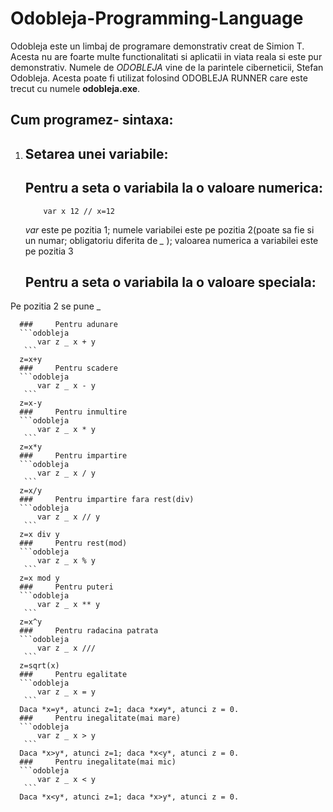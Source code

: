 # Odobleja-Programming-Language

   Odobleja este un limbaj de programare demonstrativ creat de Simion T. Acesta nu are foarte multe functionalitati si aplicatii in viata reala si este pur demonstrativ. Numele de *ODOBLEJA* vine de la parintele ciberneticii, Stefan Odobleja. Acesta poate fi utilizat folosind ODOBLEJA RUNNER care este trecut cu numele **odobleja.exe**.

## Cum programez- sintaxa:
 1. ## Setarea unei variabile:
    ##   Pentru a seta o variabila la o valoare numerica:
      ```odobleja
          var x 12 // x=12
       ```
      *var* este pe pozitia 1; numele variabilei este pe pozitia 2(poate sa fie si un numar; obligatoriu diferita de *_* ); valoarea numerica a variabilei este pe pozitia 3
      ##   Pentru a seta o variabila la o valoare speciala:

  Pe pozitia 2 se pune _ 

      ###     Pentru adunare
      ```odobleja
          var z _ x + y   
       ```
      z=x+y
      ###     Pentru scadere
      ```odobleja
          var z _ x - y   
       ```
      z=x-y
      ###     Pentru inmultire
      ```odobleja
          var z _ x * y   
       ```
      z=x*y
      ###     Pentru impartire
      ```odobleja
          var z _ x / y   
       ```
      z=x/y
      ###     Pentru impartire fara rest(div)
      ```odobleja
          var z _ x // y   
       ```
      z=x div y
      ###     Pentru rest(mod)
      ```odobleja
          var z _ x % y    
       ```
      z=x mod y
      ###     Pentru puteri
      ```odobleja
          var z _ x ** y   
       ```
      z=x^y
      ###     Pentru radacina patrata
      ```odobleja
          var z _ x ///    
       ```
      z=sqrt(x)
      ###     Pentru egalitate
      ```odobleja
          var z _ x = y    
       ```
      Daca *x=y*, atunci z=1; daca *x≠y*, atunci z = 0.
      ###     Pentru inegalitate(mai mare)
      ```odobleja
          var z _ x > y    
       ```
      Daca *x>y*, atunci z=1; daca *x<y*, atunci z = 0.
      ###     Pentru inegalitate(mai mic)
      ```odobleja
          var z _ x < y    
       ```
      Daca *x<y*, atunci z=1; daca *x>y*, atunci z = 0.
